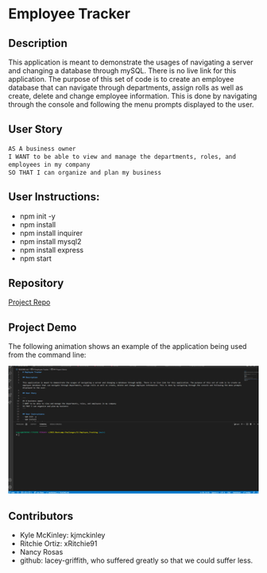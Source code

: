 # Employee Tracker

## Description

This application is meant to demonstrate the usages of navigating a server and changing a database through mySQL. There is no live link for this application. The purpose of this set of code is to create an employee database that can navigate through departments, assign rolls as well as create, delete and change employee information. This is done by navigating through the console and following the menu prompts displayed to the user.

## User Story

```
AS A business owner
I WANT to be able to view and manage the departments, roles, and employees in my company
SO THAT I can organize and plan my business
```

## User Instructions:
- npm init -y
- npm install
- npm install inquirer
- npm install mysql2
- npm install express
- npm start

## Repository
[Project Repo](https://github.com/kjmckinley/employee-tracker.git)

## Project Demo

The following animation shows an example of the application being used from the command line:

![Command Line demo](./assets/db_demo.gif)

## Contributors
- Kyle McKinley: kjmckinley
- Ritchie Ortiz: xRitchie91
- Nancy Rosas
- github: lacey-griffith, who suffered greatly so that we could suffer less.

